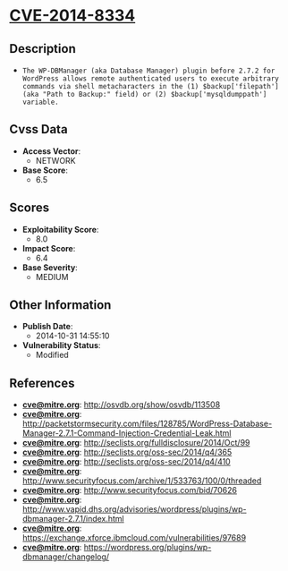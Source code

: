 
# [CVE-2014-8334](https://cve.mitre.org/cgi-bin/cvename.cgi?name=CVE-2014-8334)

## Description

- `The WP-DBManager (aka Database Manager) plugin before 2.7.2 for WordPress allows remote authenticated users to execute arbitrary commands via shell metacharacters in the (1) $backup['filepath'] (aka "Path to Backup:" field) or (2) $backup['mysqldumppath'] variable.`

## Cvss Data

- **Access Vector**:
  - NETWORK
- **Base Score**:
  - 6.5

## Scores

- **Exploitability Score**:
  - 8.0
- **Impact Score**:
  - 6.4
- **Base Severity**:
  - MEDIUM

## Other Information

- **Publish Date**:
  - 2014-10-31 14:55:10
- **Vulnerability Status**:
  - Modified

## References

- **cve@mitre.org**: http://osvdb.org/show/osvdb/113508
- **cve@mitre.org**: http://packetstormsecurity.com/files/128785/WordPress-Database-Manager-2.7.1-Command-Injection-Credential-Leak.html
- **cve@mitre.org**: http://seclists.org/fulldisclosure/2014/Oct/99
- **cve@mitre.org**: http://seclists.org/oss-sec/2014/q4/365
- **cve@mitre.org**: http://seclists.org/oss-sec/2014/q4/410
- **cve@mitre.org**: http://www.securityfocus.com/archive/1/533763/100/0/threaded
- **cve@mitre.org**: http://www.securityfocus.com/bid/70626
- **cve@mitre.org**: http://www.vapid.dhs.org/advisories/wordpress/plugins/wp-dbmanager-2.7.1/index.html
- **cve@mitre.org**: https://exchange.xforce.ibmcloud.com/vulnerabilities/97689
- **cve@mitre.org**: https://wordpress.org/plugins/wp-dbmanager/changelog/
